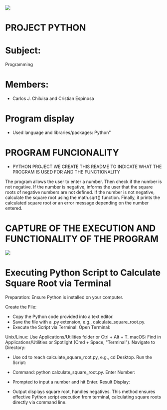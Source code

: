 <img src="https://github.com/SNEIDER31LM/SwitchandFuctions/assets/169932054/9f1b9456-818c-4289-acd1-b3b4e573d86d">

# PROJECT PYTHON
# Subject:

Programming

# Members:

* Carlos J. Chiluisa and Cristian Espinosa

# Program display

* Used language and libraries/packages: Python"

# PROGRAM FUNCIONALITY

* PYTHON PROJECT WE CREATE THIS README TO INDICATE WHAT THE PROGRAM IS USED FOR AND THE FUNCTIONALITY

The program allows the user to enter a number.
Then check if the number is not negative.
If the number is negative, informs the user that the square roots of negative numbers are not defined.
If the number is not negative, calculate the square root using the math.sqrt() function.
Finally, it prints the calculated square root or an error message depending on the number entered.


# CAPTURE OF THE EXECUTION AND FUNCTIONALITY OF THE PROGRAM
<img src="https://github.com/CarlosJoels/PYTHON-PROGRAM/assets/169932054/5b37e5b7-2f38-4520-8854-cb2678205fcc">


# Executing Python Script to Calculate Square Root via Terminal
Preparation:
Ensure Python is installed on your computer.

Create the File:
* Copy the Python code provided into a text editor.
* Save the file with a .py extension, e.g., calculate_square_root.py.
* Execute the Script via Terminal:
Open Terminal:

Unix/Linux: Use Applications/Utilities folder or Ctrl + Alt + T.
macOS: Find in Applications/Utilities or Spotlight (Cmd + Space, "Terminal").
Navigate to Directory:

* Use cd to reach calculate_square_root.py, e.g., cd Desktop.
Run the Script:

* Command: python calculate_square_root.py.
Enter Number:

* Prompted to input a number and hit Enter.
Result Display:

* Output displays square root, handles negatives.
This method ensures effective Python script execution from terminal, calculating square roots directly via command line.

